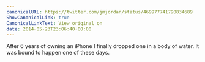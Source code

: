 ```yaml
---
canonicalURL: https://twitter.com/jmjordan/status/469977741790834689
ShowCanonicalLink: true
CanonicalLinkText: View original on
date: 2014-05-23T23:06:40+00:00
---
```

After 6 years of owning an iPhone I finally dropped one in a body of water. It was bound to happen one of these days.
